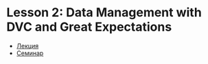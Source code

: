 # Lesson 2: Data Management with DVC and Great Expectations

- [Лекция](https://disk.yandex.ru/i/8CFIQqYe9zcXLw)
- [Семинар](./seminar)

